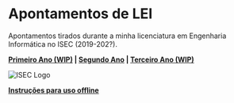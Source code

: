 # Apontamentos de LEI

Apontamentos tirados durante a minha licenciatura em Engenharia Informática no ISEC (2019-202?).

**[Primeiro Ano (WIP)](#) | [Segundo Ano](2ndYear/2ndYear.md) | [Terceiro Ano (WIP)](#)**

![ISEC Logo](https://moodle.isec.pt/moodle/pluginfile.php/1/theme_adaptable/logo/1581343866/logo.png)

**[Instruções para uso offline](./Instructions.md)**